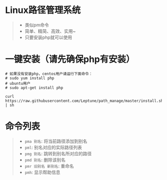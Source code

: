 # Linux路径管理系统
>- 类似pm命令
>- 简单、精简、高效、实用~
>- 只要安装php就可以使用

# 一键安装（请先确保php有安装）
```
# 如果没有安装php，centos用户请运行下面命令：
# sudo yum install php
# ubuntu用户
# sudo apt-get install php

curl https://raw.githubusercontent.com/Leptune/path_manage/master/install.sh | sh

```

# 命令列表
>- `pma 别名`: 将当前路径添加到别名
>- `pml`: 别名对应的实际路径列表
>- `pmg 别名`: 跳转到别名所对应的路径
>- `pmd 别名`: 删除该别名
>- `pmr 旧别名 新别名`: 重命名
>- `pmh`: 显示帮助信息
